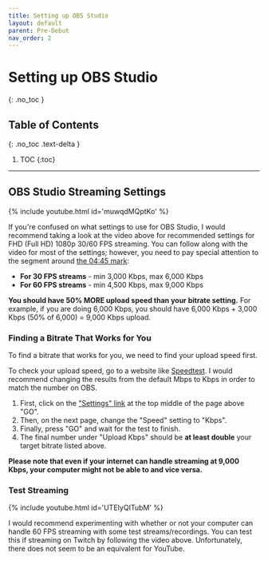 ```yaml
---
title: Setting up OBS Studio
layout: default
parent: Pre-Debut
nav_order: 2
---
```


# Setting up OBS Studio
{: .no_toc }

## Table of Contents
{: .no_toc .text-delta }

1. TOC
{:toc}

-----

## OBS Studio Streaming Settings

{% include youtube.html id='muwqdMQptKo' %}

If you're confused on what settings to use for OBS Studio, I would recommend taking a look at the video above for recommended settings for FHD (Full HD) 1080p 30/60 FPS streaming. You can follow along with the video for most of the settings; however, you need to pay special attention to the segment around [the 04:45 mark](https://www.youtube.com/watch?v=muwqdMQptKo&t=285s):

* **For 30 FPS streams** - min 3,000 Kbps, max 6,000 Kbps
* **For 60 FPS streams** - min 4,500 Kbps, max 9,000 Kbps

**You should have 50% MORE upload speed than your bitrate setting.** For example, if you are doing 6,000 Kbps, you should have 6,000 Kbps + 3,000 Kbps (50% of 6,000) = 9,000 Kbps upload.

### Finding a Bitrate That Works for You

To find a bitrate that works for you, we need to find your upload speed first.

To check your upload speed, go to a website like [Speedtest](https://www.speedtest.net/). I would recommend changing the results from the default Mbps to Kbps in order to match the number on OBS.

1. First, click on the ["Settings" link](https://www.speedtest.net/settings) at the top middle of the page above "GO".
2. Then, on the next page, change the "Speed" setting to "Kbps".
3. Finally, press "GO" and wait for the test to finish.
4. The final number under "Upload Kbps" should be **at least double** your target bitrate listed above.

**Please note that even if your internet can handle streaming at 9,000 Kbps, your computer might not be able to and vice versa.**

### Test Streaming

{% include youtube.html id='UTEIyQITubM' %}

I would recommend experimenting with whether or not your computer can handle 60 FPS streaming with some test streams/recordings. You can test this if streaming on Twitch by following the video above. Unfortunately, there does not seem to be an equivalent for YouTube.
